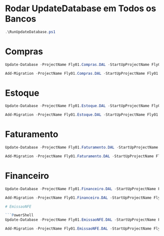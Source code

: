 # Rodar UpdateDatabase em Todos os Bancos

```PowerShell
.\RunUpdateDatabase.ps1
```

# Compras

```PowerShell
Update-Database -ProjectName Fly01.Compras.DAL -StartUpProjectName Fly01.Compras.API -ConfigurationTypeName Fly01.Compras.DAL.Migrations.Configuration -Verbose
```

```PowerShell
Add-Migration -ProjectName Fly01.Compras.DAL -StartUpProjectName Fly01.Compras.API -ConfigurationTypeName Fly01.Compras.DAL.Migrations.Configuration -Name MigrationName
```

# Estoque

```PowerShell
Update-Database -ProjectName Fly01.Estoque.DAL -StartUpProjectName Fly01.Estoque.API -ConfigurationTypeName Fly01.Estoque.DAL.Migrations.Configuration -Verbose
```

```PowerShell
Add-Migration -ProjectName Fly01.Estoque.DAL -StartUpProjectName Fly01.Estoque.API -ConfigurationTypeName Fly01.Estoque.DAL.Migrations.Configuration -Name MigrationName
```

# Faturamento

```PowerShell
Update-Database -ProjectName Fly01.Faturamento.DAL -StartUpProjectName Fly01.Faturamento.API -ConfigurationTypeName Fly01.Faturamento.DAL.Migrations.Configuration -Verbose
```

```PowerShell
Add-Migration -ProjectName Fly01.Faturamento.DAL -StartUpProjectName Fly01.Faturamento.API -ConfigurationTypeName Fly01.Faturamento.DAL.Migrations.Configuration -Name MigrationName
```

# Financeiro

```PowerShell
Update-Database -ProjectName Fly01.Financeiro.DAL -StartUpProjectName Fly01.Financeiro.API -ConfigurationTypeName Fly01.Financeiro.DAL.Migrations.Configuration -Verbose
```

```PowerShell
Add-Migration -ProjectName Fly01.Financeiro.DAL -StartUpProjectName Fly01.Financeiro.API -ConfigurationTypeName Fly01.Financeiro.DAL.Migrations.Configuration -Name MigrationName

# EmissaoNFE

```PowerShell
Update-Database -ProjectName Fly01.EmissaoNFE.DAL -StartUpProjectName Fly01.EmissaoNFE.API -ConfigurationTypeName Fly01.EmissaoNFE.DAL.Migrations.Configuration -Verbose
```

```PowerShell
Add-Migration -ProjectName Fly01.EmissaoNFE.DAL -StartUpProjectName Fly01.EmissaoNFE.API -ConfigurationTypeName Fly01.EmissaoNFE.DAL.Migrations.Configuration -Name MigrationName
```
